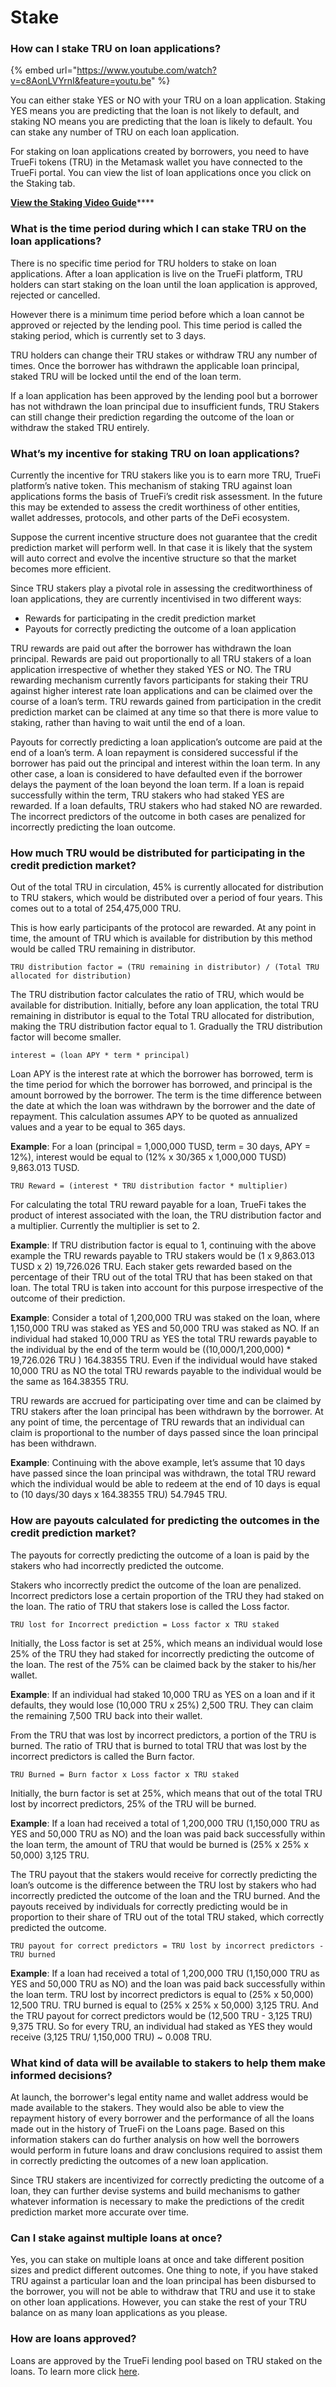 # Stake

### How can I stake TRU on loan applications?  <a id="how-can-i-stake-tru-on-loan-applications"></a>

{% embed url="https://www.youtube.com/watch?v=c8AonLVYrnI&feature=youtu.be" %}

You can either stake YES or NO with your TRU on a loan application. Staking YES means you are predicting that the loan is not likely to default, and staking NO means you are predicting that the loan is likely to default. You can stake any number of TRU on each loan application.

For staking on loan applications created by borrowers, you need to have TrueFi tokens \(TRU\) in the Metamask wallet you have connected to the TrueFi portal. You can view the list of loan applications once you click on the Staking tab.

  
[**View the Staking Video Guide**](https://www.loom.com/share/fbbb213590e141f599862bbd5aee9808)\*\*\*\*

### What is the time period during which I can stake TRU on the loan applications? <a id="what-is-the-time-period-during-which-i-can-stake-tru-on-the-loan-applications"></a>

There is no specific time period for TRU holders to stake on loan applications. After a loan application is live on the TrueFi platform, TRU holders can start staking on the loan until the loan application is approved, rejected or cancelled.   
  
However there is a minimum time period before which a loan cannot be approved or rejected by the lending pool. This time period is called the staking period, which is currently set to 3 days.

TRU holders can change their TRU stakes or withdraw TRU any number of times. Once the borrower has withdrawn the applicable loan principal, staked TRU will be locked until the end of the loan term.

If a loan application has been approved by the lending pool but a borrower has not withdrawn the loan principal due to insufficient funds, TRU Stakers can still change their prediction regarding the outcome of the loan or withdraw the staked TRU entirely.

### What’s my incentive for staking TRU on loan applications? <a id="whats-my-incentive-for-staking-tru-on-loan-applications"></a>

Currently the incentive for TRU stakers like you is to earn more TRU, TrueFi platform’s native token. This mechanism of staking TRU against loan applications forms the basis of TrueFi’s credit risk assessment. In the future this may be extended to assess the credit worthiness of other entities, wallet addresses, protocols, and other parts of the DeFi ecosystem.

Suppose the current incentive structure does not guarantee that the credit prediction market will perform well. In that case it is likely that the system will auto correct and evolve the incentive structure so that the market becomes more efficient.

Since TRU stakers play a pivotal role in assessing the creditworthiness of loan applications, they are currently incentivised in two different ways:

* Rewards for participating in the credit prediction market
* Payouts for correctly predicting the outcome of a loan application

TRU rewards are paid out after the borrower has withdrawn the loan principal. Rewards are paid out proportionally to all TRU stakers of a loan application irrespective of whether they staked YES or NO. The TRU rewarding mechanism currently favors participants for staking their TRU against higher interest rate loan applications and can be claimed over the course of a loan’s term. TRU rewards gained from participation in the credit prediction market can be claimed at any time so that there is more value to staking, rather than having to wait until the end of a loan.

Payouts for correctly predicting a loan application’s outcome are paid at the end of a loan’s term. A loan repayment is considered successful if the borrower has paid out the principal and interest within the loan term. In any other case, a loan is considered to have defaulted even if the borrower delays the payment of the loan beyond the loan term. If a loan is repaid successfully within the term, TRU stakers who had staked YES are rewarded. If a loan defaults, TRU stakers who had staked NO are rewarded. The incorrect predictors of the outcome in both cases are penalized for incorrectly predicting the loan outcome.

### How much TRU would be distributed for participating in the credit prediction market?  <a id="how-much-tru-would-be-distributed-for-participating-in-the-credit-prediction-market"></a>

Out of the total TRU in circulation, 45% is currently allocated for distribution to TRU stakers, which would be distributed over a period of four years. This comes out to a total of 254,475,000 TRU.

This is how early participants of the protocol are rewarded. At any point in time, the amount of TRU which is available for distribution by this method would be called TRU remaining in distributor.

`TRU distribution factor = (TRU remaining in distributor) / (Total TRU allocated for distribution)`

The TRU distribution factor calculates the ratio of TRU, which would be available for distribution. Initially, before any loan application, the total TRU remaining in distributor is equal to the Total TRU allocated for distribution, making the TRU distribution factor equal to 1. Gradually the TRU distribution factor will become smaller.

`interest = (loan APY * term * principal)`

Loan APY is the interest rate at which the borrower has borrowed, term is the time period for which the borrower has borrowed, and principal is the amount borrowed by the borrower. The term is the time difference between the date at which the loan was withdrawn by the borrower and the date of repayment. This calculation assumes APY to be quoted as annualized values and a year to be equal to 365 days.

**Example**: For a loan \(principal = 1,000,000 TUSD, term = 30 days, APY = 12%\), interest would be equal to \(12% x 30/365 x 1,000,000 TUSD\) 9,863.013 TUSD.

`TRU Reward = (interest * TRU distribution factor * multiplier)`

For calculating the total TRU reward payable for a loan, TrueFi takes the product of interest associated with the loan, the TRU distribution factor and a multiplier. Currently the multiplier is set to 2.

**Example**: If TRU distribution factor is equal to 1, continuing with the above example the TRU rewards payable to TRU stakers would be \(1 x 9,863.013 TUSD x 2\) 19,726.026 TRU. Each staker gets rewarded based on the percentage of their TRU out of the total TRU that has been staked on that loan. The total TRU is taken into account for this purpose irrespective of the outcome of their prediction. 

**Example**: Consider a total of 1,200,000 TRU was staked on the loan, where 1,150,000 TRU was staked as YES and 50,000 TRU was staked as NO. If an individual had staked 10,000 TRU as YES the total TRU rewards payable to the individual by the end of the term would be \(\(10,000/1,200,000\) \* 19,726.026 TRU \) 164.38355 TRU. Even if the individual would have staked 10,000 TRU as NO the total TRU rewards payable to the individual would be the same as 164.38355 TRU.

TRU rewards are accrued for participating over time and can be claimed by TRU stakers after the loan principal has been withdrawn by the borrower. At any point of time, the percentage of TRU rewards that an individual can claim is proportional to the number of days passed since the loan principal has been withdrawn.

**Example**: Continuing with the above example, let’s assume that 10 days have passed since the loan principal was withdrawn, the total TRU reward which the individual would be able to redeem at the end of 10 days is equal to \(10 days/30 days x 164.38355 TRU\) 54.7945 TRU.

### How are payouts calculated for predicting the outcomes in the credit prediction market? <a id="how-are-payouts-calculated-for-predicting-the-outcomes-in-the-credit-prediction-market"></a>

The payouts for correctly predicting the outcome of a loan is paid by the stakers who had incorrectly predicted the outcome.

Stakers who incorrectly predict the outcome of the loan are penalized. Incorrect predictors lose a certain proportion of the TRU they had staked on the loan. The ratio of TRU that stakers lose is called the Loss factor.

`TRU lost for Incorrect prediction = Loss factor x TRU staked`

Initially, the Loss factor is set at 25%, which means an individual would lose 25% of the TRU they had staked for incorrectly predicting the outcome of the loan. The rest of the 75% can be claimed back by the staker to his/her wallet.

**Example**: If an individual had staked 10,000 TRU as YES on a loan and if it defaults, they would lose \(10,000 TRU x 25%\) 2,500 TRU. They can claim the remaining 7,500 TRU back into their wallet.

From the TRU that was lost by incorrect predictors, a portion of the TRU is burned. The ratio of TRU that is burned to total TRU that was lost by the incorrect predictors is called the Burn factor.

`TRU Burned = Burn factor x Loss factor x TRU staked`

Initially, the burn factor is set at 25%, which means that out of the total TRU lost by incorrect predictors, 25% of the TRU will be burned.

**Example**: If a loan had received a total of 1,200,000 TRU \(1,150,000 TRU as YES and 50,000 TRU as NO\) and the loan was paid back successfully within the loan term, the amount of TRU that would be burned is \(25% x 25% x 50,000\) 3,125 TRU.

The TRU payout that the stakers would receive for correctly predicting the loan’s outcome is the difference between the TRU lost by stakers who had incorrectly predicted the outcome of the loan and the TRU burned. And the payouts received by individuals for correctly predicting would be in proportion to their share of TRU out of the total TRU staked, which correctly predicted the outcome.

`TRU payout for correct predictors = TRU lost by incorrect predictors - TRU burned`

**Example**: If a loan had received a total of 1,200,000 TRU \(1,150,000 TRU as YES and 50,000 TRU as NO\) and the loan was paid back successfully within the loan term. TRU lost by incorrect predictors is equal to \(25% x 50,000\) 12,500 TRU. TRU burned is equal to \(25% x 25% x 50,000\) 3,125 TRU. And the TRU payout for correct predictors would be \(12,500 TRU - 3,125 TRU\) 9,375 TRU. So for every TRU, an individual had staked as YES they would receive \(3,125 TRU/ 1,150,000 TRU\) ~ 0.008 TRU.

### What kind of data will be available to stakers to help them make informed decisions?  <a id="what-kind-of-data-will-be-available-to-stakers-to-help-them-make-informed-decisions"></a>

At launch, the borrower's legal entity name and wallet address would be made available to the stakers. They would also be able to view the repayment history of every borrower and the performance of all the loans made out in the history of TrueFi on the Loans page. Based on this information stakers can do further analysis on how well the borrowers would perform in future loans and draw conclusions required to assist them in correctly predicting the outcomes of a new loan application.

Since TRU stakers are incentivized for correctly predicting the outcome of a loan, they can further devise systems and build mechanisms to gather whatever information is necessary to make the predictions of the credit prediction market more accurate over time.

### Can I stake against multiple loans at once? <a id="can-i-stake-against-multiple-loans-at-once"></a>

Yes, you can stake on multiple loans at once and take different position sizes and predict different outcomes. One thing to note, if you have staked TRU against a particular loan and the loan principal has been disbursed to the borrower, you will not be able to withdraw that TRU and use it to stake on other loan applications. However, you can stake the rest of your TRU balance on as many loan applications as you please.

### How are loans approved?

Loans are approved by the TrueFi lending pool based on TRU staked on the loans. To learn more click [here](pool.md#how-does-the-current-truefi-lending-pool-lend-or-approve-loan-applications). 

